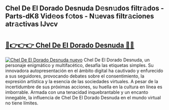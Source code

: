 ## Chel De El Dorado Desnuda D𝚎sn𝚞dos filtr𝚊dos - Parts-dK8 Vid𝚎os f𝚘tos - N𝚞evas filtr𝚊ciones atr𝚊ctivas IJvcv

# <h2><a href="http://mbci2q.tromn.icu/?c=Chel+De+El+Dorado+Desnuda">🔗👉👉👉 Chel De El Dorado Desnuda 🔗🔗</a></h2>

[![Chel De El Dorado Desnuda nuevo](https://i.imgur.com/pEAQMta.gif)](http://mbci2q.tromn.icu/?c=Chel+De+El+Dorado+Desnuda)
Chel De El Dorado Desnuda, un personaje enigmático y multifacético, desafía las etiquetas simples. Su innovadora autopresentación en el ámbito digital ha cautivado y enfurecido a sus seguidores, provocando debates sobre el consentimiento, la expresión artística y la esencia de las sociedades virtuales. A pesar de la incertidumbre de sus próximas acciones, su huella en la cultura en línea es imborrable. Armada con una tenacidad inquebrantable y un encanto innegable, la influencia de Chel De El Dorado Desnuda en el mundo virtual no tiene límites.
